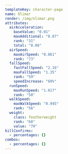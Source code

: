 ```yaml
---
templateKey: character-page
name: Olimar
render: /img/olimar.png
attributes:
  airAcceleration:
    baseValue: "0.01"
    maxAdditional: "0.07"
    rank: "31"
    total: "0.08"
  airSpeed:
    maxAirSpeed: "0.861"
    rank: "73"
  fallSpeed:
    fastFallSpeed: "2.16"
    maxFallSpeed: "1.35"
    rank: "59"
    speedIncrease: "60%"
  runSpeed:
    maxRunSpeed: "1.617"
    rank: "50"
  walkSpeed:
    maxWalkSpeed: "0.945"
    rank: "56"
  weight:
    class: featherweight
    rank: "68"
    value: "79"
killConfirms:
  - percentages: {}
combos:
  - percentages: {}
---
```

